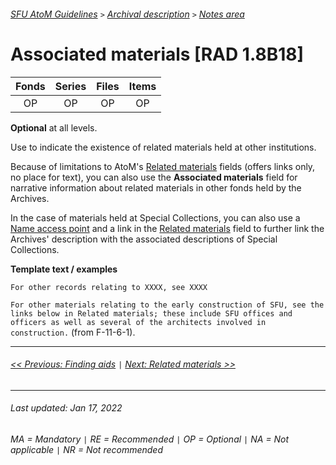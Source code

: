 ###### [SFU AtoM Guidelines](../README.md) `>` [Archival description](overview.md) `>` [Notes area](overview.md#notes-area)

# Associated materials [RAD 1.8B18]
| Fonds 	| Series 	| Files 	| Items 	|
|:-----:	|:------:	|:-----:	|:-----:	|
|   OP    |   OP    |   OP  	|   OP  	|

**Optional** at all levels.

Use to indicate the existence of related materials held at other institutions.

Because of limitations to AtoM's [Related materials](related-materials.md) fields (offers links only, no place for text), you can also use the **Associated materials** field for narrative information about related materials in other fonds held by the Archives.

In the case of materials held at Special Collections, you can also use a [Name access point](access-points.md) and a link in the [Related materials](related-materials.md) field to further link the Archives' description with the associated descriptions of Special Collections.

**Template text / examples**

`For other records relating to XXXX, see XXXX`

`For other materials relating to the early construction of SFU, see the links below in Related materials; these include SFU offices and officers as well as several of the architects involved in construction.` (from F-11-6-1).

---
###### [<< Previous: Finding aids](finding-aids.md) `|` [Next: Related materials >>](related-materials.md)
---
###### Last updated: Jan 17, 2022
###### MA = Mandatory `|` RE = Recommended `|` OP = Optional `|` NA = Not applicable `|` NR = Not recommended
